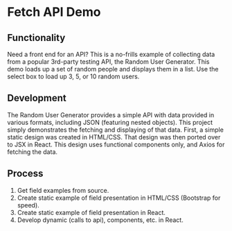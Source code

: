 
# Fetch API Demo

## Functionality
Need a front end for an API? This is a no-frills example of collecting data from a popular 3rd-party testing API, the Random User Generator. This demo loads up a set of random people and displays them in a list. Use the select box to load up 3, 5, or 10 random users.

## Development
The Random User Generator provides a simple API with data provided in various formats, including JSON (featuring nested objects). This project simply demonstrates the fetching and displaying of that data. First, a simple static design was created in HTML/CSS. That design was then ported over to JSX in React. This design uses functional components only, and Axios for fetching the data.

## Process

1) Get field examples from source.
2) Create static example of field presentation in HTML/CSS (Bootstrap for speed).
3) Create static example of field presentation in React.
4) Develop dynamic (calls to api), components, etc. in React.